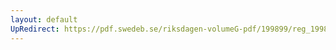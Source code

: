 ```yaml
---
layout: default
UpRedirect: https://pdf.swedeb.se/riksdagen-volumeG-pdf/199899/reg_199899/reg_199899_0131.pdf
---
```


